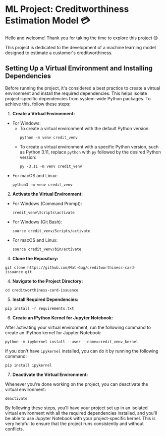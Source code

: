# ML Project: Creditworthiness Estimation Model :credit_card:

Hello and welcome! Thank you for taking the time to explore this project :blush:

This project is dedicated to the development of a machine learning model designed to estimate a customer's creditworthiness.

## Setting Up a Virtual Environment and Installing Dependencies

Before running the project, it's considered a best practice to create a virtual environment and install the required dependencies. This helps isolate project-specific dependencies from system-wide Python packages. To achieve this, follow these steps:

1. **Create a Virtual Environment:**
- For Windows:
  - To create a virtual environment with the default Python version:
    ```
    python -m venv credit_venv
    ```
  - To create a virtual environment with a specific Python version, such as Python 3.11, replace `python` with `py` followed by the desired Python version:
    ```
    py -3.11 -m venv credit_venv
    ```
- For macOS and Linux:
  ```
  python3 -m venv credit_venv
  ```
2. **Activate the Virtual Environment:**
- For Windows (Command Prompt):
  ```
  credit_venv\Scripts\activate
  ```
- For Windows (Git Bash):
  ```
  source credit_venv/Scripts/activate
  ```
- For macOS and Linux:
  ```
  source credit_venv/bin/activate
  ```
3. **Clone the Repository:**
```
git clone https://github.com/Mat-Gug/creditworthiness-card-issuance.git
```
4. **Navigate to the Project Directory:**
```
cd creditworthiness-card-issuance
```
5. **Install Required Dependencies:**
```
pip install -r requirements.txt
```
6. **Create an IPython Kernel for Jupyter Notebook:**

After activating your virtual environment, run the following command to create an IPython kernel for Jupyter Notebook:
```
python -m ipykernel install --user --name=credit_venv_kernel
```
If you don't have `ipykernel` installed, you can do it by running the following command:
```
pip install ipykernel
```
7. **Deactivate the Virtual Environment:**

Whenever you're done working on the project, you can deactivate the virtual environment:
```
deactivate
```
By following these steps, you'll have your project set up in an isolated virtual environment with all the required dependencies installed, and you'll be able to use Jupyter Notebook with your project-specific kernel. This is very helpful to ensure that the project runs consistently and without conflicts.

